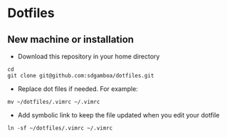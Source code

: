 # Dotfiles

## New machine or installation

+ Download this repository in your home directory

```
cd
git clone git@github.com:sdgamboa/dotfiles.git
```

+ Replace dot files if needed. For example:

```
mv ~/dotfiles/.vimrc ~/.vimrc
```

+ Add symbolic link to keep the file updated when you edit your dotfile

```
ln -sf ~/dotfiles/.vimrc ~/.vimrc 
```

